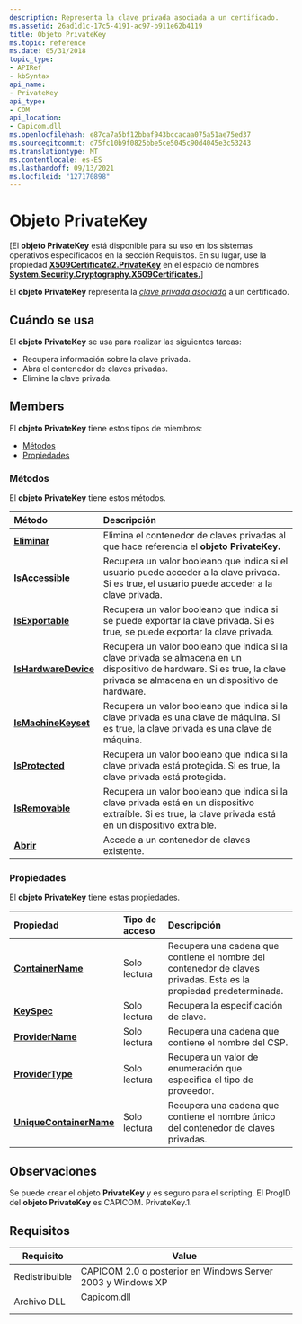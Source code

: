 ```yaml
---
description: Representa la clave privada asociada a un certificado.
ms.assetid: 26ad1d1c-17c5-4191-ac97-b911e62b4119
title: Objeto PrivateKey
ms.topic: reference
ms.date: 05/31/2018
topic_type:
- APIRef
- kbSyntax
api_name:
- PrivateKey
api_type:
- COM
api_location:
- Capicom.dll
ms.openlocfilehash: e87ca7a5bf12bbaf943bccacaa075a51ae75ed37
ms.sourcegitcommit: d75fc10b9f0825bbe5ce5045c90d4045e3c53243
ms.translationtype: MT
ms.contentlocale: es-ES
ms.lasthandoff: 09/13/2021
ms.locfileid: "127170898"
---
```

# <a name="privatekey-object"></a>Objeto PrivateKey

\[El **objeto PrivateKey** está disponible para su uso en los sistemas operativos especificados en la sección Requisitos. En su lugar, use la propiedad [**X509Certificate2.PrivateKey**](/dotnet/api/system.security.cryptography.x509certificates.x509certificate2.privatekey?view=netcore-3.1) en el espacio de nombres [**System.Security.Cryptography.X509Certificates.**](/dotnet/api/system.security.cryptography.x509certificates.publickey.-ctor?view=netcore-3.1)\]

El **objeto PrivateKey** representa la [*clave privada asociada*](../secgloss/p-gly.md) a un certificado.

## <a name="when-to-use"></a>Cuándo se usa

El **objeto PrivateKey** se usa para realizar las siguientes tareas:

-   Recupera información sobre la clave privada.
-   Abra el contenedor de claves privadas.
-   Elimine la clave privada.

## <a name="members"></a>Members

El **objeto PrivateKey** tiene estos tipos de miembros:

-   [Métodos](#methods)
-   [Propiedades](#properties)

### <a name="methods"></a>Métodos

El **objeto PrivateKey** tiene estos métodos.



| Método                                                  | Descripción                                                                                                                                                          |
|:--------------------------------------------------------|:---------------------------------------------------------------------------------------------------------------------------------------------------------------------|
| [**Eliminar**](privatekey-delete.md)                     | Elimina el contenedor de claves privadas al que hace referencia el **objeto PrivateKey.**<br/>                                                                                |
| [**IsAccessible**](privatekey-isaccessible.md)         | Recupera un valor booleano que indica si el usuario puede acceder a la clave privada. Si es true, el usuario puede acceder a la clave privada.<br/>                 |
| [**IsExportable**](privatekey-isexportable.md)         | Recupera un valor booleano que indica si se puede exportar la clave privada. Si es true, se puede exportar la clave privada.<br/>                               |
| [**IsHardwareDevice**](privatekey-ishardwaredevice.md) | Recupera un valor booleano que indica si la clave privada se almacena en un dispositivo de hardware. Si es true, la clave privada se almacena en un dispositivo de hardware.<br/> |
| [**IsMachineKeyset**](privatekey-ismachinekeyset.md)   | Recupera un valor booleano que indica si la clave privada es una clave de máquina. Si es true, la clave privada es una clave de máquina.<br/>                             |
| [**IsProtected**](privatekey-isprotected.md)           | Recupera un valor booleano que indica si la clave privada está protegida. Si es true, la clave privada está protegida.<br/>                                     |
| [**IsRemovable**](privatekey-isremovable.md)           | Recupera un valor booleano que indica si la clave privada está en un dispositivo extraíble. Si es true, la clave privada está en un dispositivo extraíble.<br/>             |
| [**Abrir**](privatekey-open.md)                         | Accede a un contenedor de claves existente.<br/>                                                                                                                       |



 

### <a name="properties"></a>Propiedades

El **objeto PrivateKey** tiene estas propiedades.



| Propiedad                                                                 | Tipo de acceso          | Descripción                                                                                               |
|:-------------------------------------------------------------------------|:---------------------|:----------------------------------------------------------------------------------------------------------|
| [**ContainerName**](privatekey-containername.md)<br/>             | Solo lectura<br/> | Recupera una cadena que contiene el nombre del contenedor de claves privadas. Esta es la propiedad predeterminada.<br/> |
| [**KeySpec**](privatekey-keyspec.md)<br/>                         | Solo lectura<br/> | Recupera la especificación de clave.<br/>                                                               |
| [**ProviderName**](privatekey-providername.md)<br/>               | Solo lectura<br/> | Recupera una cadena que contiene el nombre del CSP.<br/>                                          |
| [**ProviderType**](privatekey-providertype.md)<br/>               | Solo lectura<br/> | Recupera un valor de enumeración que especifica el tipo de proveedor.<br/>                            |
| [**UniqueContainerName**](privatekey-uniquecontainername.md)<br/> | Solo lectura<br/> | Recupera una cadena que contiene el nombre único del contenedor de claves privadas.<br/>                        |



 

## <a name="remarks"></a>Observaciones

Se puede crear el objeto **PrivateKey** y es seguro para el scripting. El ProgID del **objeto PrivateKey** es CAPICOM. PrivateKey.1.

## <a name="requirements"></a>Requisitos



| Requisito | Value |
|----------------------------|----------------------------------------------------------------------------------------|
| Redistribuible<br/> | CAPICOM 2.0 o posterior en Windows Server 2003 y Windows XP<br/>                  |
| Archivo DLL<br/>             | <dl> <dt>Capicom.dll</dt> </dl> |



 

 
